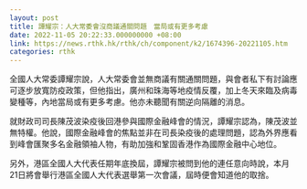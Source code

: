 ```yaml
---
layout: post
title: 譚耀宗：人大常委會沒商議通關問題　當局或有更多考慮
date: 2022-11-05 20:22:33.000000000 +08:00
link: https://news.rthk.hk/rthk/ch/component/k2/1674396-20221105.htm
categories: rthk
---
```


全國人大常委譚耀宗說，人大常委會並無商議有關通關問題，與會者私下有討論應可逐步放寬防疫政策，但他指出，廣州和珠海等地疫情反覆，加上冬天來臨及病毒變種等，內地當局或有更多考慮。他亦未聽聞有關逆向隔離的消息。

就財政司司長陳茂波染疫後回港參與國際金融峰會的情況，譚耀宗認為，陳茂波並無特權。他說，國際金融峰會的焦點並非在司長染疫後的處理問題，認為外界應看到峰會匯聚多名金融領袖人物，有助加強和鞏固香港作為國際金融中心地位。

另外，港區全國人大代表任期年底換屆，譚耀宗被問到他的連任意向時說，本月21日將會舉行港區全國人大代表選舉第一次會議，屆時便會知道他的取捨。
